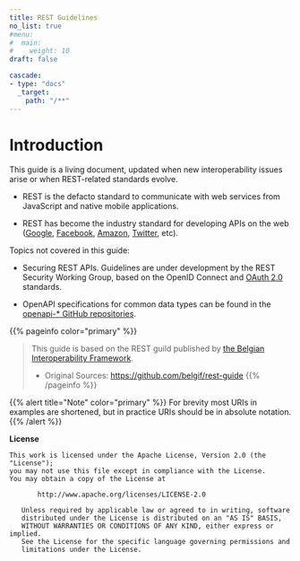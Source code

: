 ```yaml
---
title: REST Guidelines
no_list: true
#menu:
#  main:
#    weight: 10
draft: false

cascade:
- type: "docs"
  _target:
    path: "/**"
---
```

# Introduction

This guide is a living document, updated when new interoperability issues arise or when REST-related standards evolve.

- REST is the defacto standard to communicate with web services from JavaScript and native mobile applications.

- REST has become the industry standard for developing APIs on the web ([Google](https://developers.google.com/apis-explorer), [Facebook](https://developers.facebook.com/docs/graph-api/reference), [Amazon](https://developer.amazon.com/public/apis), [Twitter](https://dev.twitter.com/rest/public), etc).

Topics not covered in this guide:

- Securing REST APIs. Guidelines are under development by the REST Security Working Group, based on the OpenID Connect and [OAuth 2.0](https://tools.ietf.org/html/rfc6749) standards.

- OpenAPI specifications for common data types can be found in the [openapi-\* GitHub repositories](https://github.com/belgif?q=openapi&type=&language=).

<!-- -->
{{% pageinfo color="primary" %}}
> This guide is based on the REST guild published by [the Belgian Interoperability Framework](https://www.belgif.be/).
>
> - Original Sources: <https://github.com/belgif/rest-guide>
{{% /pageinfo %}}
<div class="note">
{{% alert title="Note" color="primary" %}}
For brevity most URIs in examples are shortened, but in practice URIs should be in absolute notation.
{{% /alert %}}
</div>

**License**

    This work is licensed under the Apache License, Version 2.0 (the "License");
    you may not use this file except in compliance with the License.
    You may obtain a copy of the License at

           http://www.apache.org/licenses/LICENSE-2.0

       Unless required by applicable law or agreed to in writing, software
       distributed under the License is distributed on an "AS IS" BASIS,
       WITHOUT WARRANTIES OR CONDITIONS OF ANY KIND, either express or implied.
       See the License for the specific language governing permissions and
       limitations under the License.
